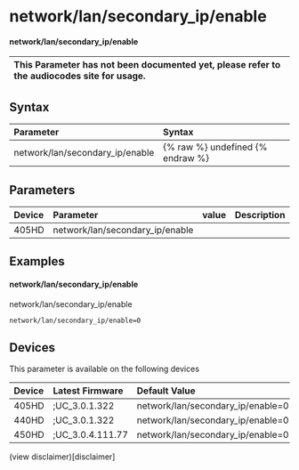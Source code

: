 ﻿---
description: network/lan/secondary_ip/enable
search:
    keywords: ['network','lan','secondary_ip','enable']
---

# network/lan/secondary_ip/enable

#### network/lan/secondary_ip/enable


| This Parameter has not been documented yet, please refer to the audiocodes site for usage.  |
| :--- |

## Syntax
| Parameter | Syntax |
| :--- | :--- |
|network/lan/secondary_ip/enable | {% raw %} undefined {% endraw %} |

## Parameters
|Device|Parameter|value|Description|
|:---|:---|:---|:---|
| 405HD | network/lan/secondary_ip/enable |  |  |

## Examples
#### network/lan/secondary_ip/enable

network/lan/secondary_ip/enable

```
network/lan/secondary_ip/enable=0
```

## Devices
This parameter is available on the following devices

| Device | Latest Firmware | Default Value |
|:---|:---|:---|
| 405HD | ;UC_3.0.1.322 | network/lan/secondary_ip/enable=0 
| 440HD | ;UC_3.0.1.322 | network/lan/secondary_ip/enable=0 
| 450HD | ;UC_3.0.4.111.77 | network/lan/secondary_ip/enable=0 

(view disclaimer)[disclaimer]
